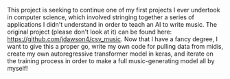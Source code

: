 This project is seeking to continue one of my first projects I ever undertook in computer science, which involved stringing together a series of applications I didn't understand in order to teach an AI to write music. The original project (please don't look at it) can be found here: https://github.com/jdawson4/csv_music. Now that I have a fancy degree, I want to give this a proper go, write my own code for pulling data from midis, create my own autoregressive transformer model in keras, and iterate on the training process in order to make a full music-generating model all by myself!
